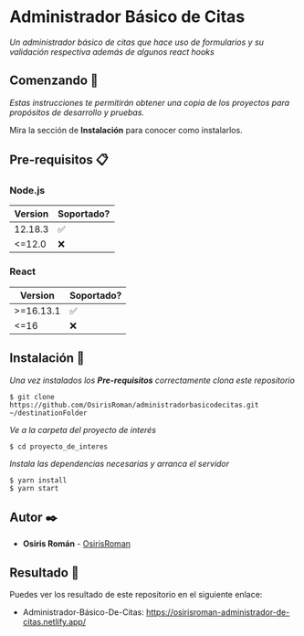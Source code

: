 # Administrador Básico de Citas

_Un administrador básico de citas que hace uso de formularios y su validación respectiva además de algunos react hooks_

## Comenzando 🚀

_Estas instrucciones te permitirán obtener una copia de los proyectos para propósitos de desarrollo y pruebas._

Mira la sección de **Instalación** para conocer como instalarlos.

## Pre-requisitos 📋

### Node.js

| Version | Soportado?         |
| ------- | ------------------ |
| 12.18.3 | :white_check_mark: |
| <=12.0  | :x:                |

### React

| Version   | Soportado?         |
| --------- | ------------------ |
| >=16.13.1 | :white_check_mark: |
| <=16      | :x:                |

## Instalación 🔧

_Una vez instalados los **Pre-requisitos** correctamente clona este repositorio_

```
$ git clone https://github.com/OsirisRoman/administradorbasicodecitas.git ~/destinationFolder
```

_Ve a la carpeta del proyecto de interés_

```
$ cd proyecto_de_interes
```

_Instala las dependencias necesarias y arranca el servidor_

```
$ yarn install
$ yarn start
```

## Autor ✒️

- **Osiris Román** - [OsirisRoman](https://github.com/OsirisRoman)

## Resultado :tada:

Puedes ver los resultado de este repositorio en el siguiente enlace:

- Administrador-Básico-De-Citas: https://osirisroman-administrador-de-citas.netlify.app/
